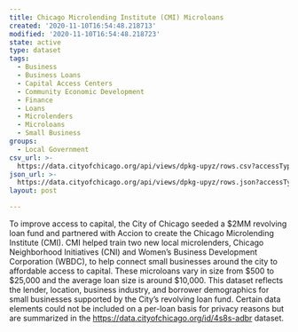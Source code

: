 ```yaml
---
title: Chicago Microlending Institute (CMI) Microloans
created: '2020-11-10T16:54:48.218713'
modified: '2020-11-10T16:54:48.218723'
state: active
type: dataset
tags:
  - Business
  - Business Loans
  - Capital Access Centers
  - Community Economic Development
  - Finance
  - Loans
  - Microlenders
  - Microloans
  - Small Business
groups:
  - Local Government
csv_url: >-
  https://data.cityofchicago.org/api/views/dpkg-upyz/rows.csv?accessType=DOWNLOAD
json_url: >-
  https://data.cityofchicago.org/api/views/dpkg-upyz/rows.json?accessType=DOWNLOAD
layout: post

---
```

To improve access to capital, the City of Chicago seeded a $2MM revolving loan fund and partnered with Accion to create the Chicago Microlending Institute (CMI).  CMI helped train two new local microlenders, Chicago Neighborhood Initiatives (CNI) and Women’s Business Development Corporation (WBDC), to help connect small businesses around the city to affordable access to capital.  These microloans vary in size from $500 to $25,000 and the average loan size is around $10,000.  This dataset reflects the lender, location, business industry, and borrower demographics for small businesses supported by the City’s revolving loan fund. Certain data elements could not be included on a per-loan basis for privacy reasons but are summarized in the https://data.cityofchicago.org/id/4s8s-adbr dataset.
